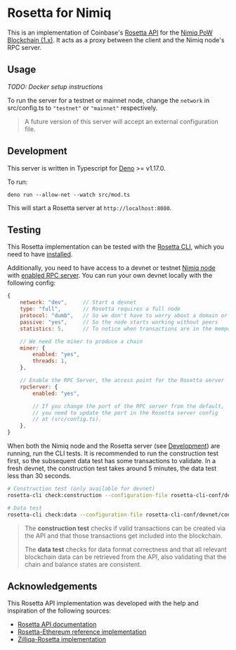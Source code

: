# Rosetta for Nimiq

This is an implementation of Coinbase's [Rosetta API](https://www.rosetta-api.org/) for the [Nimiq PoW Blockchain (1.x)](https://github.com/nimiq/core-js/).
It acts as a proxy between the client and the Nimiq node's RPC server.

## Usage

_TODO: Docker setup instructions_

To run the server for a testnet or mainnet node, change the `network` in src/config.ts to `"testnet"` or `"mainnet"` respectively.

> A future version of this server will accept an external configuration file.

## Development

This server is written in Typescript for [Deno](https://deno.land/) >= v1.17.0.

To run:

```
deno run --allow-net --watch src/mod.ts
```

This will start a Rosetta server at `http://localhost:8080`.

## Testing

This Rosetta implementation can be tested with the [Rosetta CLI](https://github.com/coinbase/rosetta-cli/), which you need to have [installed](https://github.com/coinbase/rosetta-cli/#install).

Additionally, you need to have access to a devnet or testnet [Nimiq node](https://github.com/nimiq/core-js/#quickstart) with [enabled RPC server](https://github.com/nimiq/core-js/blob/master/doc/nodejs-client.md). You can run your own devnet locally with the following config:

```js
{
    network: "dev",     // Start a devnet
    type: "full",       // Rosetta requires a full node
    protocol: "dumb",   // So we don't have to worry about a domain or TLS
    passive: "yes",     // So the node starts working without peers
    statistics: 5,      // To notice when transactions are in the mempool

    // We need the miner to produce a chain
    miner: {
        enabled: "yes",
        threads: 1,
    },

    // Enable the RPC Server, the access point for the Rosetta server
    rpcServer: {
        enabled: "yes",

        // If you change the port of the RPC server from the default,
        // you need to update the port in the Rosetta server config
        // at (src/config.ts).
    },
}
```

When both the Nimiq node and the Rosetta server (see [Development](#development)) are running, run the CLI tests. It is recommended to run the construction test first, so the subsequent data test has some transactions to validate. In a fresh devnet, the construction test takes around 5 minutes, the data test less than 30 seconds.

```bash
# Construction test (only available for devnet)
rosetta-cli check:construction --configuration-file rosetta-cli-conf/devnet/config.json

# Data test
rosetta-cli check:data --configuration-file rosetta-cli-conf/devnet/config.json
```

> The **construction test** checks if valid transactions can be created via the API and that those transactions get included into the blockchain.
>
> The **data test** checks for data format correctness and that all relevant blockchain data can be retrieved from the API, also validating that the chain and balance states are consistent.

## Acknowledgements

This Rosetta API implementation was developed with the help and inspiration of the following sources:

- [Rosetta API documentation](https://www.rosetta-api.org/docs/welcome.html)
- [Rosetta-Ethereum reference implementation](https://github.com/coinbase/rosetta-ethereum/)
- [Zilliqa-Rosetta implementation](https://github.com/Zilliqa/zilliqa-rosetta/)
